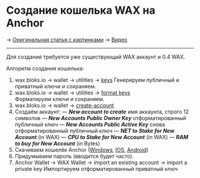 # Создание кошелька WAX на Anchor
-> [Оригинальная статья с картинками](https://telegra.ph/Kak-sozdat-koshelyok-Anchor-bez-telefona-05-19)
-> [Видео](https://www.youtube.com/watch?v=fOrnipgcoOU)

---

Для создания требуется уже существующий WAX аккаунт и 0.4 WAX.

Алгоритм создания кошелька:
1. wax.bloks.io -> wallet -> utilities -> [keys](https://wax.bloks.io/wallet/utilities/keys)    Генерируем публичный и приватный ключи и сохраняем.
2. wax.bloks.io -> wallet -> utilities -> [format keys](https://wax.bloks.io/wallet/utilities/format-keys)    
Форматируем ключи и сохраняем.
3. wax.bloks.io -> wallet -> [create-account](https://wax.bloks.io/wallet/create-account)
4. Создаём аккаунт:
— ***New account to create***
имя аккаунта, строго 12 символов
— ***New Accounts Public Owner Key***
отформатированный публичный ключ
— ***New Accounts Public Active Key***
снова отформатированный публичный ключ
— ***NET to Stake for New Account*** (in WAX)
— ***CPU to Stake for New Account*** (in WAX)
— ***RAM to buy for New Account*** (in Bytes)
5. Скачиваем кошелёк Anchor ([Windows](https://greymass.com/en/anchor/download), [IOS](https://greymass.com/en/anchor/download), [Android](https://play.google.com/store/apps/details?id=com.greymass.anchor&hl=en_US&gl=US))
6. Придумываем пароль (вводится будет часто).
7. Anchor Wallet -> WAX Wallet -> import an existing account -> import a private key
    Импортируем отформатированный приватный ключ
